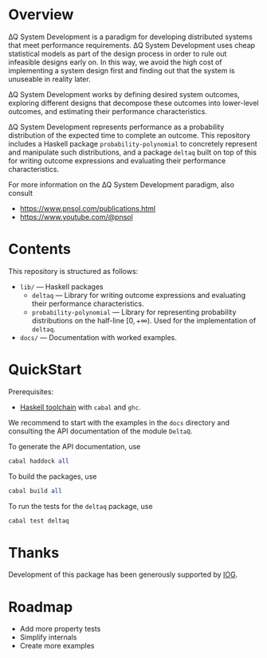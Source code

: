 # Overview

∆Q System Development is a paradigm for developing distributed systems that meet performance requirements. ∆Q System Development uses cheap statistical models as part of the design process in order to rule out infeasible designs early on. In this way, we avoid the high cost of implementing a system design first and finding out that the system is unuseable in reality later.

∆Q System Development works by defining desired system outcomes, exploring different designs that decompose these outcomes into lower-level outcomes, and estimating their performance characteristics.

∆Q System Development represents performance as a probability distribution of the expected time to complete an outcome. This repository includes a Haskell package `probability-polynomial` to concretely represent and manipulate such distributions, and a package `deltaq` built on top of this for writing outcome expressions and evaluating their performance characteristics.

For more information on the ∆Q System Development paradigm, also consult

* https://www.pnsol.com/publications.html
* https://www.youtube.com/@pnsol

# Contents

This repository is structured as follows:

* `lib/` — Haskell packages
    * `deltaq` — Library for writing outcome expressions and evaluating their performance characteristics.
    * `probability-polynomial` — Library for representing probability distributions on the half-line $[0,+∞)$. Used for the implementation of `deltaq`.
* `docs/`
    — Documentation with worked examples.

# QuickStart

Prerequisites:

* [Haskell toolchain](https://www.haskell.org/downloads/) with `cabal` and `ghc`.

We recommend to start with the examples in the `docs` directory and consulting the API documentation of the module `DeltaQ`. 

To generate the API documentation, use

```hs
cabal haddock all
```

To build the packages, use

```hs
cabal build all
```

To run the tests for the `deltaq` package, use

```hs
cabal test deltaq
```

# Thanks

Development of this package has been generously supported by [IOG](https://iog.io).

# Roadmap

* Add more property tests
* Simplify internals
* Create more examples
